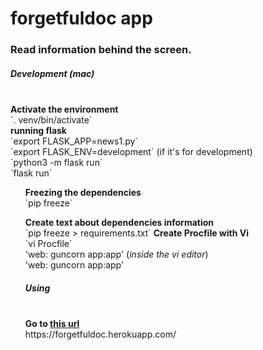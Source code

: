 # forgetfuldoc app

<h3>Read information behind the screen.</h3>

<p>
<h5>Development (mac)</h5>
<br>
<strong>Activate the environment</strong>
<br>
`. venv/bin/activate` 
<br>
<strong>running flask</strong>
<br>
`export FLASK_APP=news1.py`
<br>
`export FLASK_ENV=development` (if it's for development)
<br>
`python3 -m flask run`
<br>
`flask run` 
</ul>
<ul>
<strong>Freezing the dependencies</strong>
<br>
`pip freeze`
</p>

<p>
<strong>Create text about dependencies information</strong>
<br>
`pip freeze > requirements.txt`
<strong>Create Procfile with Vi</strong>
<br>
`vi Procfile`
<br>
'web: guncorn app:app' (<i>inside the vi editor</i>)
<br>
'web: guncorn app:app' 
</p>

<p>
<h5>Using</h5>
<br>
<strong>Go to <a href="https://forgetfuldoc.herokuapp.com/">this url</a> </strong>
<br>
https://forgetfuldoc.herokuapp.com/
<br>
</p>